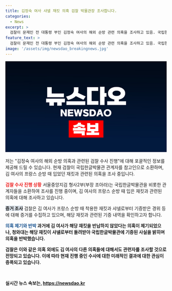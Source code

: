 ```yaml
---
title: 김정숙 여사 샤넬 재킷 의혹 검찰 박물관장 조사합니다.
categories:
  - News
excerpt: >
  검찰이 문재인 전 대통령 부인 김정숙 여사의 해외 순방 관련 의혹을 조사하고 있음. 국립한글박물관 관계자를 참고인으로 소환해 관련 사안을 조사 중. 김 여사가 프랑스 순방 때 입은 샤넬 재킷 기증과 관련해 의혹이 제기되었고, 샤넬은 별도 재킷을 제작해 기증했다고 밝혔음. 김 여사에 대한 국고손실, 횡령, 사기 등의 혐의 고발과 관련하여 검찰이 추가 조사를 예정하고 있음.
feature_text: >
  검찰이 문재인 전 대통령 부인 김정숙 여사의 해외 순방 관련 의혹을 조사하고 있음. 국립한글박물관 관계자를 참고인으로 소환해 관련 사안을 조사 중. 김 여사가 프랑스 순방 때 입은 샤넬 재킷 기증과 관련해 의혹이 제기되었고, 샤넬은 별도 재킷을 제작해 기증했다고 밝혔음. 김 여사에 대한 국고손실, 횡령, 사기 등의 혐의 고발과 관련하여 검찰이 추가 조사를 예정하고 있음.
image: '/assets/img/newsdao_breakingnews.jpg'
---
```


<p><img src="/assets/img/newsdao_breakingnews.jpg" alt="bookingtag 속보" /></p>

<p>저는 "김정숙 여사의 해외 순방 의혹과 관련된 검찰 수사 진행"에 대해 포괄적인 정보를 제공해 드릴 수 있습니다. 현재 검찰이 국립한글박물관 관계자를 참고인으로 소환하며, 김 여사의 프랑스 순방 때 입었던 재킷과 관련된 의혹을 조사 중입니다.</p>

<p><b><span style="color: #ee2323;">검찰 수사 진행 상황</span></b>
서울중앙지검 형사2부(부장 조아라)는 국립한글박물관을 비롯한 관계자들을 소환하여 조사를 진행 중이며, 김 여사의 프랑스 순방 때 입은 재킷과 관련된 의혹에 대해 조사하고 있습니다.</p>

<p><b><span style="background-color: #21538527;">증거 조사</span></b>
검찰은 김 여사가 프랑스 순방 때 착용한 재킷과 샤넬로부터 기증받은 경위 등에 대해 증거를 수집하고 있으며, 해당 재킷과 관련된 기증 내역을 확인하고자 합니다.</p>

<p><b><span style="color: #1a5490;">의혹 제기와 반박</span><b>
과거에 김 여사가 해당 재킷을 반납하지 않았다는 의혹이 제기되었으나, 청와대는 해당 재킷이 샤넬로부터 돌려받아 국립한글박물관에 기증된 사실을 밝히며 의혹을 반박했습니다.</p>

<p>검찰은 이와 같은 의혹 외에도 김 여사의 다른 의혹들에 대해서도 관련자를 조사할 것으로 전망되고 있습니다. 이에 따라 현재 진행 중인 수사에 대한 미래적인 결과에 대한 관심이 증폭되고 있습니다.</p>

<p data-ke-size="size16">&nbsp;</p>
실시간 뉴스 속보는, <a href="https://newsdao.kr" rel="dofollow">https://newsdao.kr</a>


